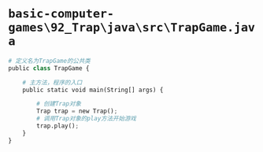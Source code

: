 # `basic-computer-games\92_Trap\java\src\TrapGame.java`

```py
# 定义名为TrapGame的公共类
public class TrapGame {

    # 主方法，程序的入口
    public static void main(String[] args) {

        # 创建Trap对象
        Trap trap = new Trap();
        # 调用Trap对象的play方法开始游戏
        trap.play();
    }
}
```